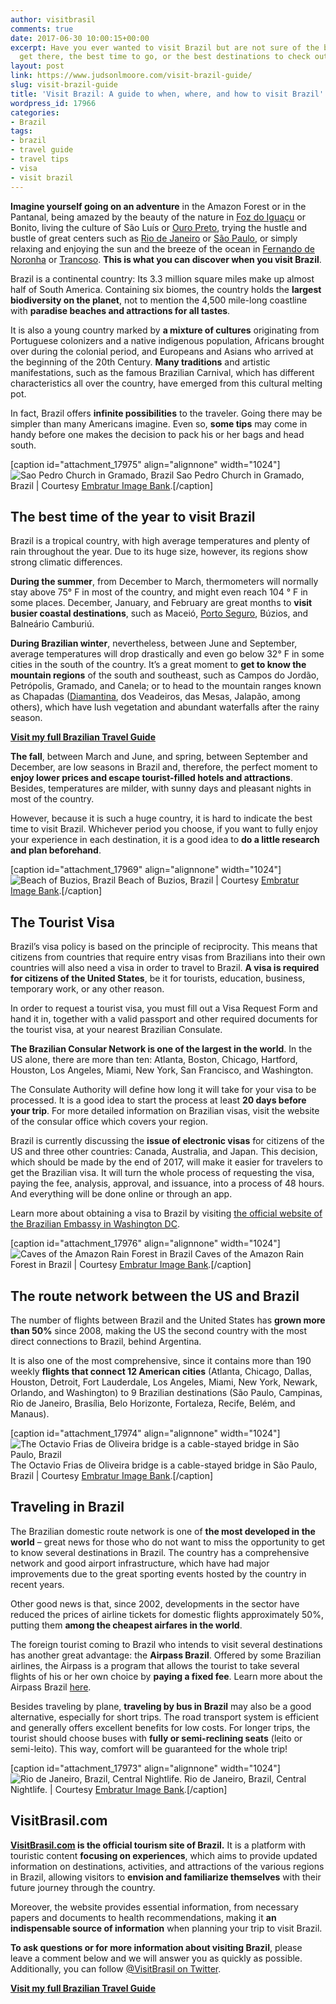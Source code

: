 ```yaml
---
author: visitbrasil
comments: true
date: 2017-06-30 10:00:15+00:00
excerpt: Have you ever wanted to visit Brazil but are not sure of the best way to
  get there, the best time to go, or the best destinations to check out?
layout: post
link: https://www.judsonlmoore.com/visit-brazil-guide/
slug: visit-brazil-guide
title: 'Visit Brazil: A guide to when, where, and how to visit Brazil'
wordpress_id: 17966
categories:
- Brazil
tags:
- brazil
- travel guide
- travel tips
- visa
- visit brazil
---
```


**Imagine yourself going on an adventure** in the Amazon Forest or in the Pantanal, being amazed by the beauty of the nature in [Foz do Iguaçu](https://www.judsonlmoore.com/iguazu-falls-largest-waterfall-system/) or Bonito, living the culture of São Luís or [Ouro Preto](https://www.judsonlmoore.com/ouro-preto-brazil-travel-guide/), trying the hustle and bustle of great centers such as [Rio de Janeiro](http://www.visitbrasil.com/en/destinos/rio-de-janeiro/) or [São Paulo](http://www.visitbrasil.com/en/destinos/sao-paulo/), or simply relaxing and enjoying the sun and the breeze of the ocean in [Fernando de Noronha](http://www.visitbrasil.com/en/estados/pernambuco/) or [Trancoso](http://www.visitbrasil.com/en/destinos/trancoso/). **This is what you can discover when you visit Brazil**.

Brazil is a continental country: Its 3.3 million square miles make up almost half of South America. Containing six biomes, the country holds the **largest biodiversity on the planet**, not to mention the 4,500 mile-long coastline with **paradise beaches and attractions for all tastes**.

It is also a young country marked by **a mixture of cultures** originating from Portuguese colonizers and a native indigenous population, Africans brought over during the colonial period, and Europeans and Asians who arrived at the beginning of the 20th Century. **Many traditions** and artistic manifestations, such as the famous Brazilian Carnival, which has different characteristics all over the country, have emerged from this cultural melting pot.

In fact, Brazil offers **infinite possibilities** to the traveler. Going there may be simpler than many Americans imagine. Even so, **some tips** may come in handy before one makes the decision to pack his or her bags and head south.

[caption id="attachment_17975" align="alignnone" width="1024"]![Sao Pedro Church in Gramado, Brazil](https://www.judsonlmoore.com/wp-content/uploads/2017/06/SU_SerraGaúcha0106-1024x683.jpg) Sao Pedro Church in Gramado, Brazil | Courtesy [Embratur Image Bank](https://www.flickr.com/photos/visitbrasil/).[/caption]


## The best time of the year to visit Brazil


Brazil is a tropical country, with high average temperatures and plenty of rain throughout the year. Due to its huge size, however, its regions show strong climatic differences.

**During the summer**, from December to March, thermometers will normally stay above 75° F in most of the country, and might even reach 104 ° F in some places. December, January, and February are great months to **visit busier coastal destinations**, such as Maceió, [Porto Seguro](https://www.judsonlmoore.com/porto-seguro-brazil-travel-guide/), Búzios, and Balneário Camburiú.

**During Brazilian winter**, nevertheless, between June and September, average temperatures will drop drastically and even go below 32° F in some cities in the south of the country. It’s a great moment to **get to know the mountain regions** of the south and southeast, such as Campos do Jordão, Petrópolis, Gramado, and Canela; or to head to the mountain ranges known as Chapadas ([Diamantina](https://www.judsonlmoore.com/diamantina-brazil-travel-guide/), dos Veadeiros, das Mesas, Jalapão, among others), which have lush vegetation and abundant waterfalls after the rainy season.


[**Visit my full Brazilian Travel Guide**](https://www.judsonlmoore.com/brazil/)


**The fall**, between March and June, and spring, between September and December, are low seasons in Brazil and, therefore, the perfect moment to **enjoy lower prices and escape tourist-filled hotels and attractions**. Besides, temperatures are milder, with sunny days and pleasant nights in most of the country.

However, because it is such a huge country, it is hard to indicate the best time to visit Brazil. Whichever period you choose, if you want to fully enjoy your experience in each destination, it is a good idea to **do a little research and plan beforehand**.

[caption id="attachment_17969" align="alignnone" width="1024"]![Beach of Buzios, Brazil](https://www.judsonlmoore.com/wp-content/uploads/2017/06/SE_Buzios0115-1024x683.jpg) Beach of Buzios, Brazil | Courtesy [Embratur Image Bank](https://www.flickr.com/photos/visitbrasil/).[/caption]


## The Tourist Visa


Brazil’s visa policy is based on the principle of reciprocity. This means that citizens from countries that require entry visas from Brazilians into their own countries will also need a visa in order to travel to Brazil. **A visa is required for citizens of the United States**, be it for tourists, education, business, temporary work, or any other reason.

In order to request a tourist visa, you must fill out a Visa Request Form and hand it in, together with a valid passport and other required documents for the tourist visa, at your nearest Brazilian Consulate.

**The Brazilian Consular Network is one of the largest in the world**. In the US alone, there are more than ten: Atlanta, Boston, Chicago, Hartford, Houston, Los Angeles, Miami, New York, San Francisco, and Washington.

The Consulate Authority will define how long it will take for your visa to be processed. It is a good idea to start the process at least **20 days before your trip**. For more detailed information on Brazilian visas, visit the website of the consular office which covers your region.

Brazil is currently discussing the **issue of electronic visas** for citizens of the US and three other countries: Canada, Australia, and Japan. This decision, which should be made by the end of 2017, will make it easier for travelers to get the Brazilian visa. It will turn the whole process of requesting the visa, paying the fee, analysis, approval, and issuance, into a process of 48 hours. And everything will be done online or through an app.

Learn more about obtaining a visa to Brazil by visiting [the official website of the Brazilian Embassy in Washington DC](http://washington.itamaraty.gov.br/en-us/).

[caption id="attachment_17976" align="alignnone" width="1024"]![Caves of the Amazon Rain Forest in Brazil](https://www.judsonlmoore.com/wp-content/uploads/2017/06/NO_Amazonas0990-1024x683.jpg) Caves of the Amazon Rain Forest in Brazil | Courtesy [Embratur Image Bank](https://www.flickr.com/photos/visitbrasil/).[/caption]


## The route network between the US and Brazil


The number of flights between Brazil and the United States has **grown more than 50%** since 2008, making the US the second country with the most direct connections to Brazil, behind Argentina.

It is also one of the most comprehensive, since it contains more than 190 weekly **flights that connect 12 American cities** (Atlanta, Chicago, Dallas, Houston, Detroit, Fort Lauderdale, Los Angeles, Miami, New York, Newark, Orlando, and Washington) to 9 Brazilian destinations (São Paulo, Campinas, Rio de Janeiro, Brasília, Belo Horizonte, Fortaleza, Recife, Belém, and Manaus).

[caption id="attachment_17974" align="alignnone" width="1024"]![The Octavio Frias de Oliveira bridge is a cable-stayed bridge in São Paulo, Brazil](https://www.judsonlmoore.com/wp-content/uploads/2017/06/SE_SãoPaulo0741-1024x683.jpg) The Octavio Frias de Oliveira bridge is a cable-stayed bridge in São Paulo, Brazil | Courtesy [Embratur Image Bank](https://www.flickr.com/photos/visitbrasil/).[/caption]


## Traveling in Brazil


The Brazilian domestic route network is one of **the most developed in the world** – great news for those who do not want to miss the opportunity to get to know several destinations in Brazil. The country has a comprehensive network and good airport infrastructure, which have had major improvements due to the great sporting events hosted by the country in recent years.

Other good news is that, since 2002, developments in the sector have reduced the prices of airline tickets for domestic flights approximately 50%, putting them **among the cheapest airfares in the world**.

The foreign tourist coming to Brazil who intends to visit several destinations has another great advantage: the **Airpass Brazil**. Offered by some Brazilian airlines, the Airpass is a program that allows the tourist to take several flights of his or her own choice by **paying a fixed fee**. Learn more about the Airpass Brazil [here](https://www.brol.com/airpass/).

Besides traveling by plane, **traveling by bus in Brazil** may also be a good alternative, especially for short trips. The road transport system is efficient and generally offers excellent benefits for low costs. For longer trips, the tourist should choose buses with **fully or semi-reclining seats** (leito or semi-leito). This way, comfort will be guaranteed for the whole trip!

[caption id="attachment_17973" align="alignnone" width="1024"]![Rio de Janeiro, Brazil, Central Nightlife.](https://www.judsonlmoore.com/wp-content/uploads/2017/06/SE_Riodejaneiro0705-1024x683.jpg) Rio de Janeiro, Brazil, Central Nightlife. | Courtesy [Embratur Image Bank](https://www.flickr.com/photos/visitbrasil/).[/caption]


## VisitBrasil.com


**[VisitBrasil.com](http://www.visitbrasil.com/en/) is the official tourism site of Brazil.** It is a platform with touristic content **focusing on experiences**, which aims to provide updated information on destinations, activities, and attractions of the various regions in Brazil, allowing visitors to **envision and familiarize themselves** with their future journey through the country.

Moreover, the website provides essential information, from necessary papers and documents to health recommendations, making it **an indispensable source of information** when planning your trip to visit Brazil.

**To ask questions or for more information about visiting Brazil**, please leave a comment below and we will answer you as quickly as possible. Additionally, you can follow [@VisitBrasil on Twitter](https://twitter.com/VisitBrasil).


[**Visit my full Brazilian Travel Guide**](https://www.judsonlmoore.com/brazil/)
